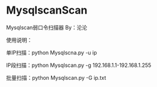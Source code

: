 # MysqlscanScan
Mysqlscan弱口令扫描器
By：沦沦

使用说明：

单IP扫描：python Mysqlscna.py -u ip

IP段扫描：python Mysqlscan.py -g 192.168.1.1-192.168.1.255

批量扫描：python Mysqlscan.py -G ip.txt

